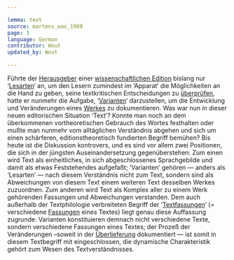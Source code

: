 ```yaml
---

lemma: text
source: martens_was_1989
page: 3
language: German
contributor: Wout
updated_by: Wout

---
```


Führte der [Herausgeber](editorScholarly.html) einer [wissenschaftlichen Edition](editionScholarly.html) bislang nur ‘[Lesarten](reading.html)‘ an, um den Lesern zumindest im ‘Apparat‘ die Möglichkeiten an die Hand zu geben, seine textkritischen Entscheidungen zu [überprüfen](verification.html), hatte er nunmehr die Aufgabe, ‘[Varianten](variant.html)‘ darzustellen, um die Entwicklung und Veränderungen eines [Werkes](work.html) zu dokumentieren. Was war nun in dieser neuen editorischen Situation ‘Text’? Konnte man noch an dem überkommenen vortheoretischen Gebrauch des Wortes festhalten oder mußte man nunmehr vom alltäglichen Verständnis abgehen und sich um einen schärferen, editionstheoretisch fundierten Begriff bemühen? Bis heute ist die Diskussion kontrovers, und es sind vor allem zwei Positionen, die sich in der jüngsten Auseinandersetzung gegenüberstehen: Zum einen wird Text als einheitliches, in sich abgeschlossenes Sprachgebilde und damit als etwas Feststehendes aufgefaßt; ‘Varianten’ gehören — anders als ‘Lesarten’ — nach diesem Verständnis nicht zum Text, sondern sind als Abweichungen von diesem Text einem weiteren Text desselben Werkes zuzuordnen. Zum anderen wird Text als Komplex aller zu einem Werk gehörenden Fassungen und Abweichungen verstanden. Dem auch außerhalb der Textphilologie verbreiteten Begriff der ‘[Textfassungen](textVersion.html)‘ (= verschiedene [Fassungen](version.html) eines Textes) liegt genau diese Auffassung zugrunde: Varianten konstituieren demnach nicht verschiedene Texte, sondern verschiedene Fassungen eines Textes; der Prozeß der Veränderungen –soweit in der [Überlieferung](textualTransmission.html) dokumentiert — ist somit in diesem Textbegriff mit eingeschlossen, die dynamische Charakteristik gehört zum Wesen des Textverständnisses.
